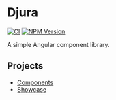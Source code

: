 # Djura

[![CI](https://github.com/kkamman/djura/actions/workflows/ci.yml/badge.svg?branch=main)](https://github.com/kkamman/djura/actions/workflows/ci.yml)
[![NPM Version](https://img.shields.io/npm/v/djura?logo=npm&logoColor=%23959da5&labelColor=%233c454d)](https://www.npmjs.com/djura)

A simple Angular component library.

## Projects

- [Components](libs/components)
- [Showcase](apps/showcase)

